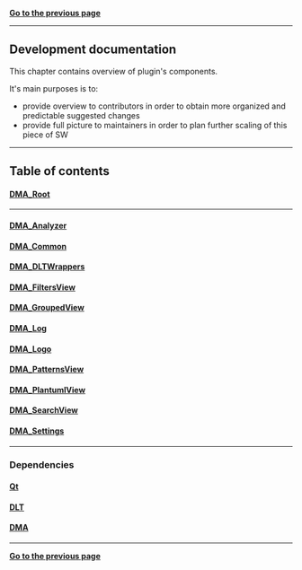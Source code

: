 [**Go to the previous page**](../../README.md)

----

## Development documentation

This chapter contains overview of plugin's components. 

It's main purposes is to:
- provide overview to contributors in order to obtain more organized and predictable suggested changes
- provide full picture to maintainers in order to plan further scaling of this piece of SW


----

## Table of contents


#### [DMA_Root](../../dltmessageanalyzerplugin/src/doc/doc.md)
----
#### [DMA_Analyzer](../../dltmessageanalyzerplugin/src/components/analyzer/doc/doc.md)
#### [DMA_Common](../../dltmessageanalyzerplugin/src/common/doc/doc.md)
#### [DMA_DLTWrappers](../../dltmessageanalyzerplugin/src/dltWrappers/doc/doc.md)
#### [DMA_FiltersView](../../dltmessageanalyzerplugin/src/components/filtersView/doc/doc.md)
#### [DMA_GroupedView](../../dltmessageanalyzerplugin/src/components/groupedView/doc/doc.md)
#### [DMA_Log](../../dltmessageanalyzerplugin/src/components/log/doc/doc.md)
#### [DMA_Logo](../../dltmessageanalyzerplugin/src/components/logo/doc/doc.md)
#### [DMA_PatternsView](../../dltmessageanalyzerplugin/src/components/patternsView/doc/doc.md)
#### [DMA_PlantumlView](../../dltmessageanalyzerplugin/src/components/plant_uml/doc/doc.md)
#### [DMA_SearchView](../../dltmessageanalyzerplugin/src/components/searchView/doc/doc.md)
#### [DMA_Settings](../../dltmessageanalyzerplugin/src/settings/doc/doc.md)
----

### Dependencies

#### [Qt](./qt.md)
#### [DLT](./dlt.md)
#### [DMA](./dma.md)

----

[**Go to the previous page**](../../README.md)